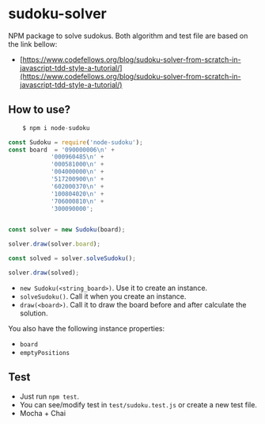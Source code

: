 # sudoku-solver

NPM package to solve sudokus. Both algorithm and test file are based
on the link bellow:

- [https://www.codefellows.org/blog/sudoku-solver-from-scratch-in-javascript-tdd-style-a-tutorial/](https://www.codefellows.org/blog/sudoku-solver-from-scratch-in-javascript-tdd-style-a-tutorial/)

## How to use?

```s 
    $ npm i node-sudoku
```

```js
const Sudoku = require('node-sudoku');
const board  = '090000006\n' + 
            '000960485\n' +
            '000581000\n' +
            '004000000\n' +
            '517200900\n' +
            '602000370\n' +
            '100804020\n' +
            '706000810\n' +
            '300090000';


const solver = new Sudoku(board);

solver.draw(solver.board);

const solved = solver.solveSudoku();

solver.draw(solved);
```

- `new Sudoku(<string_board>)`. Use it to create an instance.
- `solveSudoku()`. Call it when you create an instance.
- `draw(<board>)`. Call it to draw the board before and after calculate the solution.

You also have the following instance properties:

- `board`
- `emptyPositions`

## Test

- Just run `npm test`.
- You can see/modify test in `test/sudoku.test.js` or create a new test file.
- Mocha + Chai